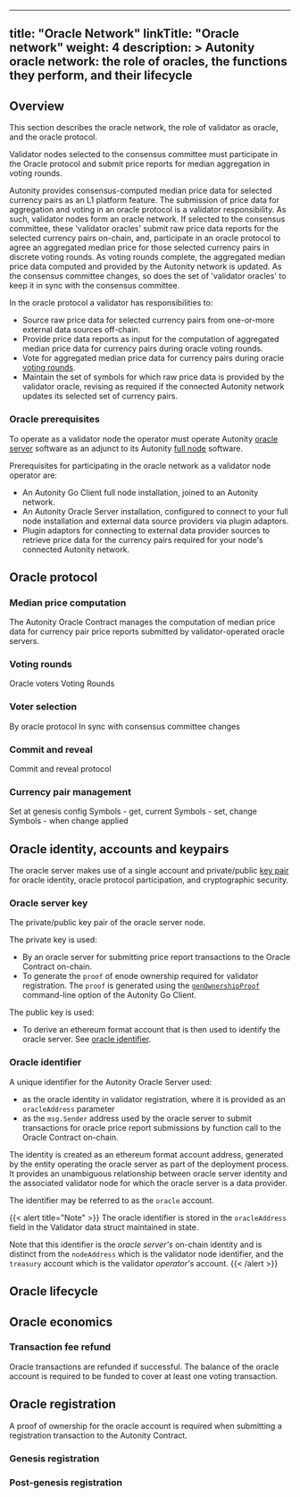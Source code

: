 
---
title: "Oracle Network"
linkTitle: "Oracle network"
weight: 4
description: >
  Autonity oracle network: the role of oracles, the functions they perform, and their lifecycle
---

## Overview

This section describes the oracle network, the role of validator as oracle, and the oracle protocol.

Validator nodes selected to the consensus committee must participate in the Oracle protocol and submit price reports for median aggregation in voting rounds.

Autonity provides consensus-computed median price data for selected currency pairs as an L1 platform feature. The submission of price data for aggregation and voting in an oracle protocol is a validator responsibility. As such, validator nodes form an oracle network. If selected to the consensus committee, these 'validator oracles' submit raw price data reports for the selected currency pairs on-chain, and, participate in an oracle protocol to agree an aggregated median price for those selected currency pairs in discrete voting rounds. As voting rounds complete, the aggregated median price data computed and provided by the Autonity network is updated. As the consensus committee changes, so does the set of 'validator oracles' to keep it in sync with the consensus committee.

In the oracle protocol a validator has responsibilities to:

- Source raw price data for selected currency pairs from one-or-more external data sources off-chain.
- Provide price data reports as input for the computation of aggregated median price data for currency pairs during oracle voting rounds.
- Vote for aggregated median price data for currency pairs during oracle [voting rounds](/glossary/#voting-round).
- Maintain the set of symbols for which raw price data is provided by the validator oracle, revising as required if the connected Autonity network updates its selected set of currency pairs.


### Oracle prerequisites   

To operate as a validator node the operator must operate Autonity [oracle server](/concepts/oracle/) software as an adjunct to its Autonity [full node](/concepts/client/) software.

Prerequisites for participating in the oracle network as a validator node operator are:

- An Autonity Go Client full node installation, joined to an Autonity network.
- An Autonity Oracle Server installation, configured to connect to your full node installation and external data source providers via plugin adaptors.
- Plugin adaptors for connecting to external data provider sources to retrieve price data for the currency pairs required for your node's connected Autonity network.


## Oracle protocol

### Median price computation

The Autonity Oracle Contract manages the computation of median price data for currency pair price reports submitted by validator-operated oracle servers. 


### Voting rounds

Oracle voters
Voting Rounds

### Voter selection

By oracle protocol
In sync with consensus committee changes

### Commit and reveal

Commit and reveal protocol

### Currency pair management
Set at genesis config
Symbols - get, current
Symbols - set, change
Symbols - when change applied

## Oracle identity, accounts and keypairs
The oracle server makes use of a single account and private/public [key pair](/glossary/#key-pair) for oracle identity, oracle protocol participation, and cryptographic security. 

### Oracle server key

The private/public key pair of the oracle server node.

The private key is used:

- By an oracle server for submitting price report transactions to the Oracle Contract on-chain.
- To generate the `proof` of enode ownership required for validator registration. The `proof` is generated using the [`genOwnershipProof`](/reference/cli/agc/#command-line-options) command-line option of the Autonity Go Client. 

The public key is used:

- To derive an ethereum format account that is then used to identify the oracle server. See [oracle identifier](#oracle-identifier).

### Oracle identifier

A unique identifier for the Autonity Oracle Server used:

- as the oracle identity in validator registration, where it is provided as an  `oracleAddress` parameter
- as the `msg.Sender` address used by the oracle server to submit transactions for oracle price report submissions by function call to the Oracle Contract on-chain.

The identity is created as an ethereum format account address, generated by the entity operating the oracle server as part of the deployment process. It provides an unambiguous relationship between oracle server identity and the associated validator node for which the oracle server is a data provider.

The identifier may be referred to as the `oracle` account.

{{< alert title="Note" >}}
The oracle identifier is stored in the `oracleAddress` field in the Validator data struct maintained in state.

Note that this identifier is the _oracle server's_ on-chain identity and is distinct from the `nodeAddress` which is the validator node identifier, and the `treasury` account which is the validator _operator's_ account.
{{< /alert >}}

## Oracle lifecycle

### 

## Oracle economics

### Transaction fee refund

Oracle transactions are refunded if successful. The balance of the oracle account is required to be funded to cover at least one voting transaction.

## Oracle registration

A proof of ownership for the oracle account is required when submitting a registration transaction to the Autonity Contract.


### Genesis registration

### Post-genesis registration


